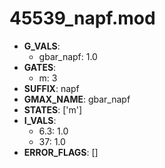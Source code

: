 # 45539_napf.mod

- **G_VALS**:
  - gbar_napf: 1.0
- **GATES**:
  - m: 3
- **SUFFIX**: napf
- **GMAX_NAME**: gbar_napf
- **STATES**: ['m']
- **I_VALS**:
  - 6.3: 1.0
  - 37: 1.0
- **ERROR_FLAGS**: []
